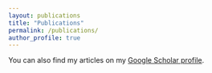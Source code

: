 ```yaml
---
layout: publications          
title: "Publications"
permalink: /publications/
author_profile: true
---
```


You can also find my articles on my [Google Scholar profile](https://scholar.google.com/citations?user=YxVdWQoAAAAJ).
